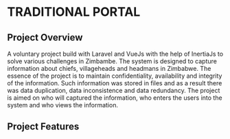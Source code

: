 
# TRADITIONAL PORTAL
## Project Overview
A voluntary project build with Laravel and VueJs with the help of InertiaJs to solve various challenges in Zimbambe. The system is designed to capture information about chiefs, villageheads and headmans in Zimbabwe. The essence of the project is to maintain confidentiality, availability and integrity of the information. Such information was stored in files and as a result there was data duplication, data inconsistence and data redundancy. The project is aimed on who will captured the information, who enters the users into the system and who views the information.
## Project Features

